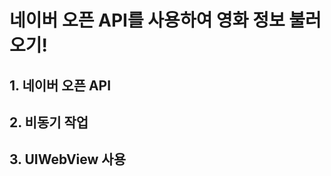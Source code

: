 # 네이버 오픈 API를 사용하여 영화 정보 불러오기!

## 1. 네이버 오픈 API

## 2. 비동기 작업
<script src="https://gist.github.com/gfsusan/05b778b113610d8dc62982ea3b2ab296.js"></script>

## 3. UIWebView 사용


